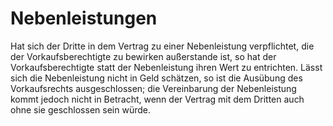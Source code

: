 # Nebenleistungen

Hat sich der Dritte in dem Vertrag zu einer Nebenleistung verpflichtet, die der Vorkaufsberechtigte zu bewirken außerstande ist, so hat der Vorkaufsberechtigte statt der Nebenleistung ihren Wert zu entrichten. Lässt sich die Nebenleistung nicht in Geld schätzen, so ist die Ausübung des Vorkaufsrechts ausgeschlossen; die Vereinbarung der Nebenleistung kommt jedoch nicht in Betracht, wenn der Vertrag mit dem Dritten auch ohne sie geschlossen sein würde. 

